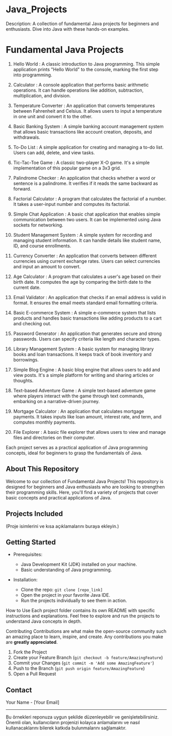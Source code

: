 # Java_Projects
Description:
A collection of fundamental Java projects for beginners and enthusiasts. Dive into Java with these hands-on examples.

# Fundamental Java Projects
1. Hello World :
   A classic introduction to Java programming. This simple application prints "Hello World" to the console, marking the first step into programming.

2. Calculator :
    A console application that performs basic arithmetic operations. It can handle operations like addition, subtraction, multiplication, and division.

3. Temperature Converter :
    An application that converts temperatures between Fahrenheit and Celsius. It allows users to input a temperature in one unit and convert it to the other.

4. Basic Banking System :
   A simple banking account management system that allows basic transactions like account creation, deposits, and withdrawals.

5. To-Do List :
    A simple application for creating and managing a to-do list. Users can add, delete, and view tasks.

6. Tic-Tac-Toe Game :
   A classic two-player X-O game. It's a simple implementation of this popular game on a 3x3 grid.

7. Palindrome Checker :
    An application that checks whether a word or sentence is a palindrome. It verifies if it reads the same backward as forward.

8. Factorial Calculator :
   A program that calculates the factorial of a number. It takes a user-input number and computes its factorial.

9. Simple Chat Application :
   A basic chat application that enables simple communication between two users. It can be implemented using Java sockets for networking.

10. Student Management System :
    A simple system for recording and managing student information. It can handle details like student name, ID, and course enrollments.

11. Currency Converter :
    An application that converts between different currencies using current exchange rates. Users can select currencies and input an amount to convert.

12. Age Calculator :
     A program that calculates a user's age based on their birth date. It computes the age by comparing the birth date to the current date.

13. Email Validator :
    An application that checks if an email address is valid in format. It ensures the email meets standard email formatting criteria.

14. Basic E-commerce System :
     A simple e-commerce system that lists products and handles basic transactions like adding products to a cart and checking out.

15. Password Generator :
     An application that generates secure and strong passwords. Users can specify criteria like length and character types.

16. Library Management System :
    A basic system for managing library books and loan transactions. It keeps track of book inventory and borrowings.

17. Simple Blog Engine :
    A basic blog engine that allows users to add and view posts. It's a simple platform for writing and sharing articles or thoughts.

18. Text-based Adventure Game :
    A simple text-based adventure game where players interact with the game through text commands, embarking on a narrative-driven journey.

19. Mortgage Calculator :
   An application that calculates mortgage payments. It takes inputs like loan amount, interest rate, and term, and computes monthly payments.

20. File Explorer :
    A basic file explorer that allows users to view and manage files and directories on their computer.

Each project serves as a practical application of Java programming concepts, ideal for beginners to grasp the fundamentals of Java.

## About This Repository
Welcome to our collection of Fundamental Java Projects! This repository is designed for beginners and Java enthusiasts who are looking to strengthen their programming skills. Here, you'll find a variety of projects that cover basic concepts and practical applications of Java.

## Projects Included
(Proje isimlerini ve kısa açıklamalarını buraya ekleyin.)

## Getting Started
- Prerequisites: 
  - Java Development Kit (JDK) installed on your machine.
  - Basic understanding of Java programming.

- Installation: 
  - Clone the repo: `git clone [repo_link]`
  - Open the project in your favorite Java IDE.
  - Run the projects individually to see them in action.

How to Use
Each project folder contains its own README with specific instructions and explanations. Feel free to explore and run the projects to understand Java concepts in depth.

Contributing
Contributions are what make the open-source community such an amazing place to learn, inspire, and create. Any contributions you make are **greatly appreciated**.

1. Fork the Project
2. Create your Feature Branch (`git checkout -b feature/AmazingFeature`)
3. Commit your Changes (`git commit -m 'Add some AmazingFeature'`)
4. Push to the Branch (`git push origin feature/AmazingFeature`)
5. Open a Pull Request



## Contact
Your Name - [Your Email]

---

Bu örnekleri reponuza uygun şekilde düzenleyebilir ve genişletebilirsiniz. Önemli olan, kullanıcıların projenizi kolayca anlamalarını ve nasıl kullanacaklarını bilerek katkıda bulunmalarını sağlamaktır.
